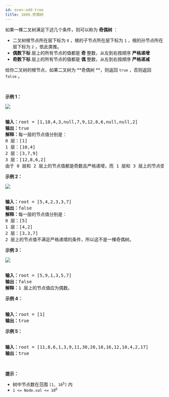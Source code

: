 ```yaml
---
id: even-odd-tree
title: 1609.奇偶树
---
```

如果一棵二叉树满足下述几个条件，则可以称为 **奇偶树** ：


- 二叉树根节点所在层下标为 <code>0</code> ，根的子节点所在层下标为 <code>1</code> ，根的孙节点所在层下标为 <code>2</code> ，依此类推。
- **偶数下标** 层上的所有节点的值都是 **奇** 整数，从左到右按顺序 **严格递增**
- **奇数下标** 层上的所有节点的值都是 **偶** 整数，从左到右按顺序 **严格递减**

给你二叉树的根节点，如果二叉树为 **奇偶树 **，则返回 <code>true</code> ，否则返回 <code>false</code> 。

 

**示例 1：**

**![](https://assets.leetcode-cn.com/aliyun-lc-upload/uploads/2020/10/04/sample_1_1966.png)**


<pre><br/><strong>输入：</strong>root = [1,10,4,3,null,7,9,12,8,6,null,null,2]<br/><strong>输出：</strong>true<br/><strong>解释：</strong>每一层的节点值分别是：<br/>0 层：[1]<br/>1 层：[10,4]<br/>2 层：[3,7,9]<br/>3 层：[12,8,6,2]<br/>由于 0 层和 2 层上的节点值都是奇数且严格递增，而 1 层和 3 层上的节点值都是偶数且严格递减，因此这是一棵奇偶树。<br/></pre>

**示例 2：**

**![](https://assets.leetcode-cn.com/aliyun-lc-upload/uploads/2020/10/04/sample_2_1966.png)**


<pre><br/><strong>输入：</strong>root = [5,4,2,3,3,7]<br/><strong>输出：</strong>false<br/><strong>解释：</strong>每一层的节点值分别是：<br/>0 层：[5]<br/>1 层：[4,2]<br/>2 层：[3,3,7]<br/>2 层上的节点值不满足严格递增的条件，所以这不是一棵奇偶树。<br/></pre>

**示例 3：**

![](https://assets.leetcode-cn.com/aliyun-lc-upload/uploads/2020/10/04/sample_1_333_1966.png)


<pre><br/><strong>输入：</strong>root = [5,9,1,3,5,7]<br/><strong>输出：</strong>false<br/><strong>解释：</strong>1 层上的节点值应为偶数。<br/></pre>

**示例 4：**


<pre><br/><strong>输入：</strong>root = [1]<br/><strong>输出：</strong>true<br/></pre>

**示例 5：**


<pre><br/><strong>输入：</strong>root = [11,8,6,1,3,9,11,30,20,18,16,12,10,4,2,17]<br/><strong>输出：</strong>true<br/></pre>

 

**提示：**


- 树中节点数在范围 <code>[1, 10<sup>5</sup>]</code> 内
- <code>1 &lt;= Node.val &lt;= 10<sup>6</sup></code>
